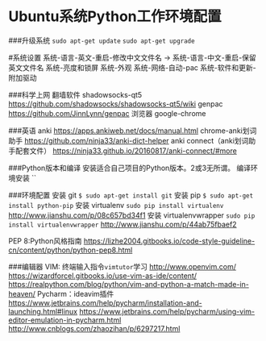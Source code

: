 # Ubuntu系统Python工作环境配置

###升级系统
`sudo apt-get update`
`sudo apt-get upgrade`

#系统设置
系统-语言-英文-重启-修改中文文件名 -> 系统-语言-中文-重启-保留英文文件名
系统-亮度和锁屏
系统-外观
系统-网络-自动-pac
系统-软件和更新-附加驱动

###科学上网
翻墙软件
shadowsocks-qt5
https://github.com/shadowsocks/shadowsocks-qt5/wiki
genpac
https://github.com/JinnLynn/genpac
浏览器
google-chrome

###英语
anki
https://apps.ankiweb.net/docs/manual.html
chrome-anki划词助手
https://github.com/ninja33/anki-dict-helper
anki connect（anki划词助手配套文件）
https://ninja33.github.io/20160817/anki-connect/#more

###Python版本和编译
安装适合自己项目的Python版本。2或3无所谓。
编译环境安装
``

###环境配置
安装 git
`$ sudo apt-get install git`
安装 pip
`$ sudo apt-get install python-pip`
安装 virtualenv
`sudo pip install virtualenv`
http://www.jianshu.com/p/08c657bd34f1
安装 virtualenvwrapper
`sudo pip install virtualenvwrapper`
http://www.jianshu.com/p/44ab75fbaef2

PEP 8:Python风格指南
https://lizhe2004.gitbooks.io/code-style-guideline-cn/content/python/python-pep8.html


###编辑器
VIM:
终端输入指令`vimtutor`学习
http://www.openvim.com/
https://wizardforcel.gitbooks.io/use-vim-as-ide/content/
https://realpython.com/blog/python/vim-and-python-a-match-made-in-heaven/
Pycharm：ideavim插件
https://www.jetbrains.com/help/pycharm/installation-and-launching.html#linux
https://www.jetbrains.com/help/pycharm/using-vim-editor-emulation-in-pycharm.html
http://www.cnblogs.com/zhaozihan/p/6297217.html

